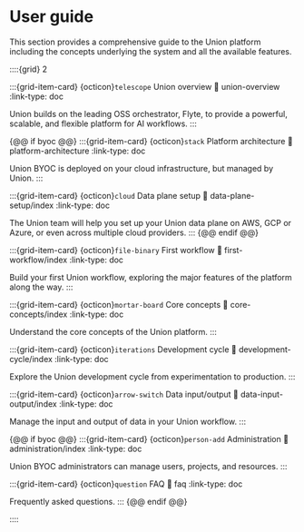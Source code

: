 # User guide

This section provides a comprehensive guide to the Union platform including the concepts underlying the system and all the available features.

::::{grid} 2

:::{grid-item-card} {octicon}`telescope` Union overview
:link: union-overview
:link-type: doc

Union builds on the leading OSS orchestrator, Flyte, to provide a powerful, scalable, and flexible platform for AI workflows.
:::

{@@ if byoc @@}
:::{grid-item-card} {octicon}`stack` Platform architecture
:link: platform-architecture
:link-type: doc

Union BYOC is deployed on your cloud infrastructure, but managed by Union.
:::

:::{grid-item-card} {octicon}`cloud` Data plane setup
:link: data-plane-setup/index
:link-type: doc

The Union team will help you set up your Union data plane on AWS, GCP or Azure, or even across multiple cloud providers.
:::
{@@ endif @@}

:::{grid-item-card} {octicon}`file-binary` First workflow
:link: first-workflow/index
:link-type: doc

Build your first Union workflow, exploring the major features of the platform along the way.
:::

:::{grid-item-card} {octicon}`mortar-board` Core concepts
:link: core-concepts/index
:link-type: doc

Understand the core concepts of the Union platform.
:::

:::{grid-item-card} {octicon}`iterations` Development cycle
:link: development-cycle/index
:link-type: doc

Explore the Union development cycle from experimentation to production.
:::

:::{grid-item-card} {octicon}`arrow-switch` Data input/output
:link: data-input-output/index
:link-type: doc

Manage the input and output of data in your Union workflow.
:::

{@@ if byoc @@}
:::{grid-item-card} {octicon}`person-add` Administration
:link: administration/index
:link-type: doc

Union BYOC administrators can manage users, projects, and resources.
:::

:::{grid-item-card} {octicon}`question` FAQ
:link: faq
:link-type: doc

Frequently asked questions.
:::
{@@ endif @@}

::::
